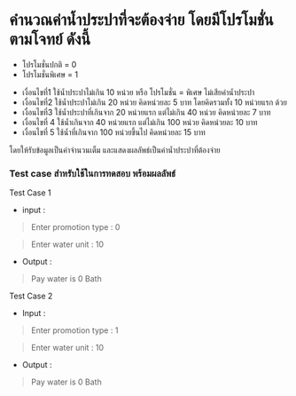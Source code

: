 ﻿# คำนวณค่าน้ำประปาที่จะต้องจ่าย โดยมีโปรโมชั่น ตามโจทย์ ดังนี้ 

- โปรโมชั่นปกติ = 0 
- โปรโมชั่นพิเศษ = 1

* เงื่อนไขที่1   ใช้น้ำประปาไม่เกิน 10 หน่วย หรือ โปรโมชั่น = พิเศษ ไม่เสียค่าน้ำประปา 
* เงื่อนไขที่2   ใช้น้ำประปาไม่เกิน 20 หน่วย คิดหน่วยละ 5 บาท โดยคิดรวมทั้ง 10 หน่วยแรก
                ด้วย
* เงื่อนไขที่3   ใช้น้ำประปาที่เกินจาก 20 หน่วยแรก แต่ไม่เกิน 40 หน่วย คิดหน่วยละ 7 บาท
* เงื่อนไขที่ 4  ใช้น้ำเกินจาก 40 หน่วยแรก แต่ไม่เกิน 100 หน่วย คิดหน่วยละ 10 บาท
* เงื่อนไขที่ 5  ใช้น้ำที่เกินจาก 100 หน่วยขึ้นไป คิดหน่วยละ 15 บาท 

โดยให้รับข้อมูลเป็นค่าจำนวนเต็ม และแสดงผลลัพธ์เป็นค่าน้ำประปาที่ต้องจ่าย

### Test case สำหรับใช้ในการทดสอบ พร้อมผลลัพธ์


Test Case 1

- input :

> Enter promotion type : 0

> Enter water unit : 10

- Output :

> Pay water is 0 Bath

Test Case 2

- Input : 

> Enter promotion type : 1

> Enter water unit : 10

- Output :

>Pay water is 0 Bath
